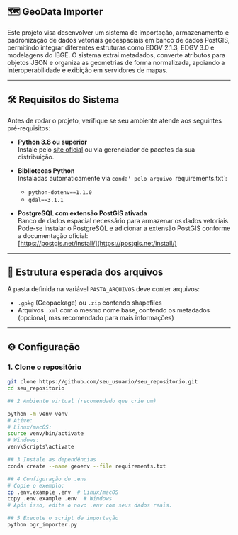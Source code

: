 ## 🗺️ GeoData Importer

Este projeto visa desenvolver um sistema de importação, armazenamento e padronização de dados vetoriais geoespaciais em banco de dados PostGIS, permitindo integrar diferentes estruturas como EDGV 2.1.3, EDGV 3.0 e modelagens do IBGE. O sistema extrai metadados, converte atributos para objetos JSON e organiza as geometrias de forma normalizada, apoiando a interoperabilidade e exibição em servidores de mapas.

---

## 🛠️ Requisitos do Sistema

Antes de rodar o projeto, verifique se seu ambiente atende aos seguintes pré-requisitos:

- **Python 3.8 ou superior**  
  Instale pelo [site oficial](https://www.python.org/downloads/) ou via gerenciador de pacotes da sua distribuição.

- **Bibliotecas Python**  
  Instaladas automaticamente via `conda' pelo arquivo `requirements.txt`:
  - `python-dotenv==1.1.0`
  - `gdal==3.1.1`

- **PostgreSQL com extensão PostGIS ativada**  
  Banco de dados espacial necessário para armazenar os dados vetoriais.  
  Pode-se instalar o PostgreSQL e adicionar a extensão PostGIS conforme a documentação oficial:  
  [https://postgis.net/install/](https://postgis.net/install/)

---

## 📂 Estrutura esperada dos arquivos

A pasta definida na variável `PASTA_ARQUIVOS` deve conter arquivos:

- `.gpkg` (Geopackage) ou `.zip` contendo shapefiles  
- Arquivos `.xml` com o mesmo nome base, contendo os metadados (opcional, mas recomendado para mais informações)

---

## ⚙️ Configuração

### 1. Clone o repositório

```bash
git clone https://github.com/seu_usuario/seu_repositorio.git
cd seu_repositorio

## 2 Ambiente virtual (recomendado que crie um)

python -m venv venv
# Ative:
# Linux/macOS:
source venv/bin/activate
# Windows:
venv\Scripts\activate

## 3 Instale as dependências
conda create --name geoenv --file requirements.txt

## 4 Configuração do .env
# Copie o exemplo:
cp .env.example .env  # Linux/macOS
copy .env.example .env  # Windows
# Após isso, edite o novo .env com seus dados reais.

## 5 Execute o script de importação
python ogr_importer.py